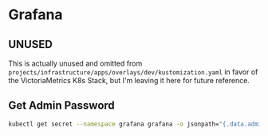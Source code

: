 # Grafana
## UNUSED
This is actually unused and omitted from `projects/infrastructure/apps/overlays/dev/kustomization.yaml` in favor of the VictoriaMetrics K8s Stack, but I'm leaving it here for future reference.

## Get Admin Password
```bash
kubectl get secret --namespace grafana grafana -o jsonpath="{.data.admin-password}" | base64 --decode ; echo
```